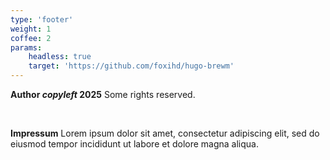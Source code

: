 ```yaml
---
type: 'footer'
weight: 1
coffee: 2
params:
    headless: true
    target: 'https://github.com/foxihd/hugo-brewm'
---
```


**Author <i class="icon">copyleft</i> 2025**
Some rights reserved.

<br>

**Impressum**
Lorem ipsum dolor sit amet, consectetur adipiscing elit, sed do eiusmod tempor incididunt ut labore et dolore magna aliqua.